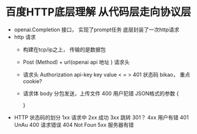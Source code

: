 # 百度HTTP底层理解 从代码层走向协议层

- openai.Completion 接口， 实现了prompt任务
    底层封装了一次http请求
- http 请求
    - 构建在tcp/ip之上， 传输的是数据包
    - Post (Method) + url(openai api 地址 ) 请求头
    - 请求头 Authorization api-key key value < = > 401 状态码 bikao， 重点
        cookie?
    - 请求体 body 分包发送，上传文件     400 用户犯错
        JSON格式的参数
        {

        }
- HTTP 状态码的划分
    1xx 请求中
    2xx 成功
    3xx 跳转
       301？
    4xx 用户有错
       401 UnAu
       400 请求错误
       404 Not Foun
    5xx 服务器有错